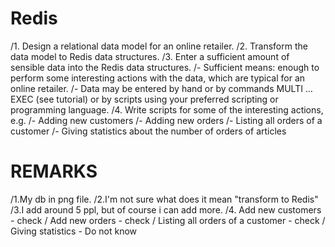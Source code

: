 # Redis
/1. Design a relational data model for an online retailer.
/2. Transform the data model to Redis data structures.
/3. Enter a sufficient amount of sensible data into the Redis data structures.
/- Sufficient means: enough to perform some interesting actions with the data, which are typical for an online retailer.
/- Data may be entered by hand or by commands MULTI … EXEC (see tutorial) or by scripts using your preferred scripting or programming language.
/4. Write scripts for some of the interesting actions, e.g.
/- Adding new customers
/- Adding new orders
/- Listing all orders of a customer
/- Giving statistics about the number of orders of articles


# REMARKS
/1.My db in png file.
/2.I'm not sure what does it mean "transform to Redis" 
/3.I add around 5 ppl, but of course i can add more. 
/4. Add new customers - check
/   Add new orders - check
/   Listing all orders of a customer - check
/   Giving statistics - Do not know 
